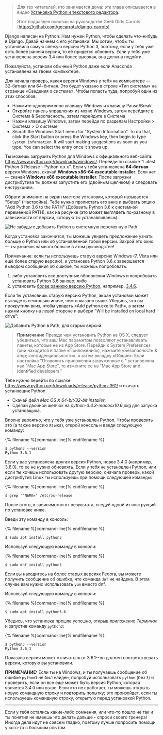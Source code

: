 > Для тех читателей, кто занимается дома: эта глава описывается в видео [Установка Python и текстового редактора](https://www.youtube.com/watch?v=pVTaqzKZCdA).
> 
> Этот подраздел основан на руководстве Geek Girls Carrots (https://github.com/ggcarrots/django-carrots)

Django написан на Python. Нам нужен Python, чтобы сделать что-нибудь в Django. Давай начнем с его установки! Мы хотим, чтобы ты установила самую свежую версию Python 3, поэтому, если у тебя уже есть более ранняя версия, то её придется обновить. Если у тебя уже установлена версия 3.4 или более высокая, она должна подойти.

Пожалуйста, установи обычный Python даже если Anaconda установлена на твоем компьютере.

<!--sec data-title="Install Python: Windows" data-id="python_windows" data-collapse=true ces-->

Для начала проверь, какая версия Windows у тебя на компьютере — 32-битная или 64-битная. Это будет указано в строке «Тип системы» на странице «Сведения о системе». Чтобы попасть туда, попробуй один из этих способов:

* Нажмите одновременно клавишу Windows и клавишу Pause/Break
* Откройте панель управления из меню Windows, затем перейдите в Система & Безопасность, затем перейдите в Система
* Нажми клавишу Windows, затем перейди по разделам Настройки > Система > О системе
* Search the Windows Start menu for "System Information". To do that, click the Start button or press the Windows key, then begin to type `System Information`. It will start making suggestions as soon as you type. You can select the entry once it shows up.

Ты можешь загрузить Python для Windows с официального веб-сайта: https://www.python.org/downloads/windows/. Перейди по ссылке "Latest Python 3 Release - Python x.x.x". Если у тебя установлена **64-битная** версия Windows, скачай **Windows x86-64 executable installer**. Если нет — скачай **Windows x86 executable installer**. После загрузки дистрибутива ты должна запустить его (двойным щелчком) и следовать инструкциям.

Обрати внимание на экран мастера установки, который называется "Setup" (Настройка). Тебе нужно пролистать его вниз и выбрать опцию "Add Python 3.6 to the PATH" (Добавить Python 3.6 к системной переменной PATH), как на рисунке (это может выглядеть по-разному в зависимости от версии, которую ты устанавливаешь):

![Не забудьте добавить Python в системную переменную Path](../python_installation/images/python-installation-options.png)

Когда установка закончится, ты можешь увидеть предложение узнать больше о Python или об установленной тобой версии. Закрой это окно — ты узнаешь намного больше в этом руководстве!

Примечание: если ты используешь старую версию Windows (7, Vista или ещё более старую версию), и установка Python 3.6.x завершается выводом сообщения об ошибке, ты можешь попробовать:

1. либо установить все доступные обновления Windows и попробовать установить Python 3.6 заново; либо
2. установить [более раннюю версию Python](https://www.python.org/downloads/windows/), например, [3.4.6](https://www.python.org/downloads/release/python-346/).

Если ты установишь старую версию Python, экран установки может выглядеть несколько иначе, чем показано выше. Убедись, что вы прокрутили вниз, чтобы увидеть «Add python.exe to Path», а затем нажми кнопку на левой стороне и выбери "Will be installed on local hard drive":

![Добавить Python в Path, для старых версий](../python_installation/images/add_python_to_windows_path.png)

<!--endsec-->

<!--sec data-title="Install Python: OS X" data-id="python_OSX"
data-collapse=true ces-->

> **Примечание** Прежде чем установить Python на OS X, следует убедиться, что ваш Mac параметры позволяют устанавливать пакеты, которые не из App Store. Перейди к System Preferences (они находится в папке «Приложения»), нажмите «Безопасность & amp; конфиденциальности», а затем вкладку «Общие». Если настройка "Позволить приложения загруженные с " установлена как "Mac App Store", то измените ее на "Mac App Store and identified developers."

Тебе нужно перейти по ссылке https://www.python.org/downloads/release/python-361/ и скачать установщик Python:

* Скачай файл *Mac OS X 64-bit/32-bit installer*,
* Сделай двойной щелчок на *python-3.4.3-macosx10.6.pkg* для запуска установщика.

<!--endsec-->

<!--sec data-title="Install Python: Linux" data-id="python_linux"
data-collapse=true ces-->

Вполне вероятно, что у тебя уже установлен Python. Чтобы проверить это (а также версию языка), открой консоль и введи следующую команду:

{% filename %}command-line{% endfilename %}

    $ python3 --version
    Python 3.6.1
    

Если у вас установлена другая версия Python, новее 3.4.0 (например, 3.6.0), то ее не нужно обновлять. Если у тебя не установлен Python, или если ты хочешь использовать другую версию, сначала проверь, какой дистрибутив Linux ты используешь при помощи следующей команды:

{% filename %}command-line{% endfilename %}

    $ grep '^NAME=' /etc/os-release
    

После этого, в зависимости от результата, следуй одной из инструкций по установке ниже.

<!--endsec-->

<!--sec data-title="Install Python: Debian or Ubuntu" data-id="python_debian" data-collapse=true ces-->

Введи эту команду в консоль:

{% filename %}command-line{% endfilename %}

    $ sudo apt install python3
    

<!--endsec-->

<!--sec data-title="Install Python: Fedora" data-id="python_fedora"
data-collapse=true ces-->

Используй следующую команду в консоли:

{% filename %}command-line{% endfilename %}

    $ sudo dnf install python3
    

Если вы находитесь на более старых версиях Fedora, вы можете получить сообщение об ошибке, что команда `dnf` не найдена. В этом случае вам нужно использовать `yum` вместо dnf.

<!--endsec-->

<!--sec data-title="Install Python: openSUSE" data-id="python_openSUSE"
data-collapse=true ces-->

Используй следующую команду в консоли:

{% filename %}command-line{% endfilename %}

    $ sudo apt install python3.6
    

<!--endsec-->

Убедись, что установка прошла успешно, открыв приложение *Терминал* и запустив команду `python3`:

{% filename %}command-line{% endfilename %}

    $ python3 --version
    Python 3.6.1
    

Показана версия может отличаться от 3.6.1--он должен соответствовать версии, которую вы установили.

**ПРИМЕЧАНИЕ:** Если ты на Windows, и ты получаешь сообщение об ошибке `python3` не был найден, попробуй использовать `python` (без `3`) и проверить, если он все еще может быть версия Python, которая является 3.4.0 или выше. Если это не сработает, ты можешь открыть новую командную строку и повторить попытку; это произойдет, если ты используешь командную строку, открытую перед установкой Python.

* * *

Если у тебя остались какие-либо сомнения, или что-то пошло не так и ты понятия не имеешь что делать дальше - спроси своего тренера! Иногда дела идут не совсем гладко, поэтому лучше попросить помощи у кого-то с большим опытом.